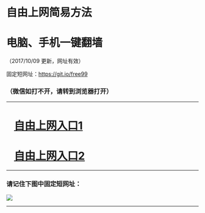 ﻿# 自由上网简易方法

# 电脑、手机一键翻墙

（2017/10/09 更新，网址有效）

固定短网址：https://git.io/free99

### （微信如打不开，请转到浏览器打开）


***





# &nbsp;&nbsp; <a href="http://ft1666013485.fwq-tz-1001.info/fwqtz01.html?t=100900121880 " target="_blank">自由上网入口1</a>
# &nbsp;&nbsp; <a href="http://ft2634610660.fwq-tz-1002.info/fwqtz02.html?t=100900124248 " target="_blank">自由上网入口2</a>
***

### 请记住下图中固定短网址：

<img src="https://s3-us-west-2.amazonaws.com/fwq-1001/yjfq-20170905okok.png" /> 


***

